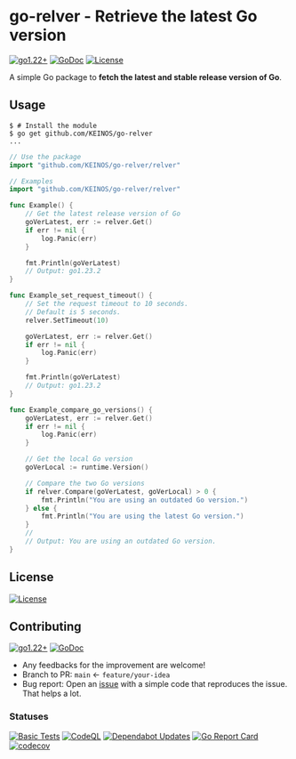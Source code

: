 # go-relver - Retrieve the latest Go version

[![go1.22+](https://img.shields.io/badge/Go-1.22+-blue?logo=go)](https://github.com/KEINOS/go-relver/blob/main/go.mod "Supported versions")
[![GoDoc](https://godoc.org/github.com/KEINOS/go-relver?status.svg)](https://pkg.go.dev/github.com/KEINOS/go-relver)
[![License](https://img.shields.io/badge/License-MIT-blue.svg)](https://github.com/KEINOS/go-relver/blob/main/LICENSE.md)

A simple Go package to **fetch the latest and stable release version of Go**.

## Usage

```shellsession
$ # Install the module
$ go get github.com/KEINOS/go-relver
...
```

```go
// Use the package
import "github.com/KEINOS/go-relver/relver"
```

```go
// Examples
import "github.com/KEINOS/go-relver/relver"

func Example() {
    // Get the latest release version of Go
    goVerLatest, err := relver.Get()
    if err != nil {
        log.Panic(err)
    }

    fmt.Println(goVerLatest)
    // Output: go1.23.2
}

func Example_set_request_timeout() {
    // Set the request timeout to 10 seconds.
    // Default is 5 seconds.
    relver.SetTimeout(10)

    goVerLatest, err := relver.Get()
    if err != nil {
        log.Panic(err)
    }

    fmt.Println(goVerLatest)
    // Output: go1.23.2
}

func Example_compare_go_versions() {
    goVerLatest, err := relver.Get()
    if err != nil {
        log.Panic(err)
    }

    // Get the local Go version
    goVerLocal := runtime.Version()

    // Compare the two Go versions
    if relver.Compare(goVerLatest, goVerLocal) > 0 {
        fmt.Println("You are using an outdated Go version.")
    } else {
        fmt.Println("You are using the latest Go version.")
    }
    //
    // Output: You are using an outdated Go version.
}
```

## License

[![License](https://img.shields.io/badge/License-MIT-blue.svg)](https://github.com/KEINOS/go-relver/blob/main/LICENSE.md)


## Contributing

[![go1.22+](https://img.shields.io/badge/Go-1.22+-blue?logo=go)](https://github.com/KEINOS/go-relver/blob/main/go.mod "Supported versions")
[![GoDoc](https://godoc.org/github.com/KEINOS/go-relver?status.svg)](https://pkg.go.dev/github.com/KEINOS/go-relver)

- Any feedbacks for the improvement are welcome!
- Branch to PR: `main` <- `feature/your-idea`
- Bug report: Open an [issue](https://github.com/KEINOS/go-relver/issues) with a simple code that reproduces the issue. That helps a lot.

### Statuses

[![Basic Tests](https://github.com/KEINOS/go-relver/actions/workflows/basic-tests.yml/badge.svg)](https://github.com/KEINOS/go-relver/actions/workflows/basic-tests.yml)
[![CodeQL](https://github.com/KEINOS/go-relver/actions/workflows/github-code-scanning/codeql/badge.svg)](https://github.com/KEINOS/go-relver/actions/workflows/github-code-scanning/codeql)
[![Dependabot Updates](https://github.com/KEINOS/go-relver/actions/workflows/dependabot/dependabot-updates/badge.svg)](https://github.com/KEINOS/go-relver/actions/workflows/dependabot/dependabot-updates)
[![Go Report Card](https://goreportcard.com/badge/github.com/KEINOS/go-relver)](https://goreportcard.com/report/github.com/KEINOS/go-relver)
[![codecov](https://codecov.io/gh/KEINOS/go-relver/graph/badge.svg?token=x0G0b1zptx)](https://codecov.io/gh/KEINOS/go-relver)
